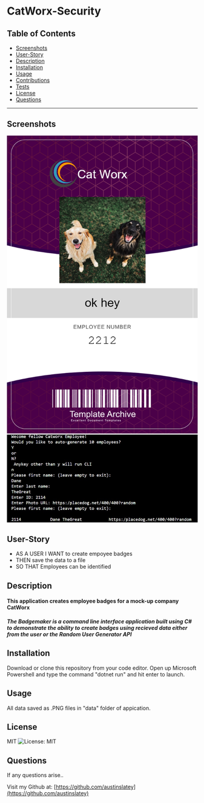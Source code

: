 # CatWorx-Security


  ## Table of Contents

  * [Screenshots](#screenshots)  
  * [User-Story](#user-story)
  * [Description](#description)
  * [Installation](#installation)
  * [Usage](#usage)
  * [Contributions](#contributions)
  * [Tests](#tests)
  * [License](#license)
  * [Questions](#questions)

 
  


  ---

  ## Screenshots
  ![employee-badge](./data/2212_badge.png)
  ![cli-clip](./assets/screenshots/Screenshot%202022-10-04%20024110.jpg)

  ## User-Story
  * AS A USER I WANT to create empoyee badges 
  * THEN save the data to a file 
  * SO THAT Employees can be identified

  ## Description
  #### This application creates employee badges for a mock-up company CatWorx
  ##### The Badgemaker is a command line interface application built using C# to demonstrate the ability to create badges using recieved data either from the user or the Random User Generator API

  ## Installation
  Download or clone this repository from your code editor. Open up Microsoft Powershell and type the command "dotnet run" and hit enter to launch.

  ## Usage
  All data saved as .PNG files in "data" folder of appication.

  ## License 
  MIT
  ![License: MIT](https://img.shields.io/badge/License-MIT-yellow.svg)

  ## Questions

  If any questions arise..

  Visit my Github at: [https://github.com/austinslatey](https://github.com/austinslatey)
  
